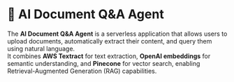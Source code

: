 # 📄 AI Document Q&A Agent

The **AI Document Q&A Agent** is a serverless application that allows users to upload documents, automatically extract their content, and query them using natural language.  
It combines **AWS Textract** for text extraction, **OpenAI embeddings** for semantic understanding, and **Pinecone** for vector search, enabling Retrieval-Augmented Generation (RAG) capabilities.
